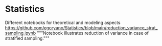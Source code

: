 # Statistics
Different notebooks for theoretical and modeling aspects
https://github.com/egoryano/Statistics/blob/main/reduction_variance_strat_sampling.ipynb
"""Notebook illustrates reduction of variance in case of stratified sampling."""
